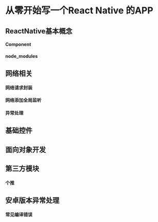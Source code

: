 # 从零开始写一个React Native 的APP

## ReactNative基本概念

#### Component

#### node_modules

## 网络相关

#### 网络请求封装
 
#### 网络添加全局监听

#### 异常处理

## 基础控件

## 面向对象开发

## 第三方模块

#### 个推

## 安卓版本异常处理

#### 常见编译错误

###
 
